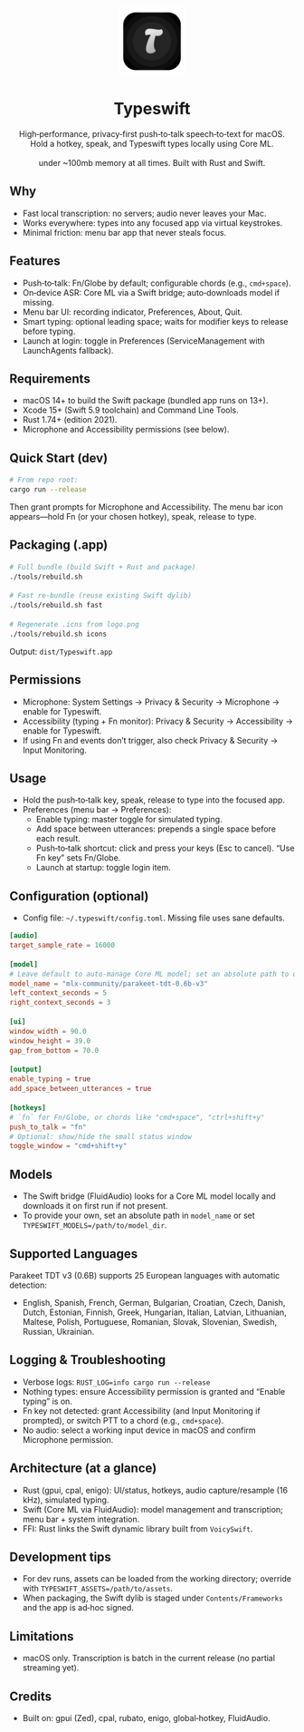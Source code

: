 <p align="center">
  <img src="logo.png" alt="Typeswift" width="120" />
</p>

<h1 align="center">Typeswift</h1>

<p align="center">
  High‑performance, privacy‑first push‑to‑talk speech‑to‑text for macOS.<br/>
  Hold a hotkey, speak, and Typeswift types locally using Core ML.
  <br/>
  <br/>
  under ~100mb memory at all times. Built with Rust and Swift.
</p>

## Why

- Fast local transcription: no servers; audio never leaves your Mac.
- Works everywhere: types into any focused app via virtual keystrokes.
- Minimal friction: menu bar app that never steals focus.

## Features

- Push‑to‑talk: Fn/Globe by default; configurable chords (e.g., `cmd+space`).
- On‑device ASR: Core ML via a Swift bridge; auto‑downloads model if missing.
- Menu bar UI: recording indicator, Preferences, About, Quit.
- Smart typing: optional leading space; waits for modifier keys to release before typing.
- Launch at login: toggle in Preferences (ServiceManagement with LaunchAgents fallback).

## Requirements

- macOS 14+ to build the Swift package (bundled app runs on 13+).
- Xcode 15+ (Swift 5.9 toolchain) and Command Line Tools.
- Rust 1.74+ (edition 2021).
- Microphone and Accessibility permissions (see below).

## Quick Start (dev)

```bash
# From repo root:
cargo run --release
```

Then grant prompts for Microphone and Accessibility. The menu bar icon appears—hold Fn (or your chosen hotkey), speak, release to type.

## Packaging (.app)

```bash
# Full bundle (build Swift + Rust and package)
./tools/rebuild.sh

# Fast re‑bundle (reuse existing Swift dylib)
./tools/rebuild.sh fast

# Regenerate .icns from logo.png
./tools/rebuild.sh icons
```

Output: `dist/Typeswift.app`

## Permissions

- Microphone: System Settings → Privacy & Security → Microphone → enable for Typeswift.
- Accessibility (typing + Fn monitor): Privacy & Security → Accessibility → enable for Typeswift.
- If using Fn and events don’t trigger, also check Privacy & Security → Input Monitoring.

## Usage

- Hold the push‑to‑talk key, speak, release to type into the focused app.
- Preferences (menu bar → Preferences):
  - Enable typing: master toggle for simulated typing.
  - Add space between utterances: prepends a single space before each result.
  - Push‑to‑talk shortcut: click and press your keys (Esc to cancel). “Use Fn key” sets Fn/Globe.
  - Launch at startup: toggle login item.

## Configuration (optional)

- Config file: `~/.typeswift/config.toml`. Missing file uses sane defaults.

```toml
[audio]
target_sample_rate = 16000

[model]
# Leave default to auto‑manage Core ML model; set an absolute path to override
model_name = "mlx-community/parakeet-tdt-0.6b-v3"
left_context_seconds = 5
right_context_seconds = 3

[ui]
window_width = 90.0
window_height = 39.0
gap_from_bottom = 70.0

[output]
enable_typing = true
add_space_between_utterances = true

[hotkeys]
# `fn` for Fn/Globe, or chords like "cmd+space", "ctrl+shift+y"
push_to_talk = "fn"
# Optional: show/hide the small status window
toggle_window = "cmd+shift+y"
```

## Models

- The Swift bridge (FluidAudio) looks for a Core ML model locally and downloads it on first run if not present.
- To provide your own, set an absolute path in `model_name` or set `TYPESWIFT_MODELS=/path/to/model_dir`.

## Supported Languages
Parakeet TDT v3 (0.6B) supports 25 European languages with automatic detection:

- English, Spanish, French, German, Bulgarian, Croatian, Czech, Danish, Dutch,
  Estonian, Finnish, Greek, Hungarian, Italian, Latvian, Lithuanian, Maltese,
  Polish, Portuguese, Romanian, Slovak, Slovenian, Swedish, Russian, Ukrainian.

## Logging & Troubleshooting

- Verbose logs: `RUST_LOG=info cargo run --release`
- Nothing types: ensure Accessibility permission is granted and “Enable typing” is on.
- Fn key not detected: grant Accessibility (and Input Monitoring if prompted), or switch PTT to a chord (e.g., `cmd+space`).
- No audio: select a working input device in macOS and confirm Microphone permission.

## Architecture (at a glance)

- Rust (gpui, cpal, enigo): UI/status, hotkeys, audio capture/resample (16 kHz), simulated typing.
- Swift (Core ML via FluidAudio): model management and transcription; menu bar + system integration.
- FFI: Rust links the Swift dynamic library built from `VoicySwift`.

## Development tips

- For dev runs, assets can be loaded from the working directory; override with `TYPESWIFT_ASSETS=/path/to/assets`.
- When packaging, the Swift dylib is staged under `Contents/Frameworks` and the app is ad‑hoc signed.

## Limitations

- macOS only. Transcription is batch in the current release (no partial streaming yet).

## Credits

- Built on: gpui (Zed), cpal, rubato, enigo, global‑hotkey, FluidAudio.
